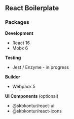 ## React Boilerplate

### Packages
**Development**
- React 16
- Mobx 6

**Testing**
- Jest / Enzyme - in progress

**Builder**
- Webpack 5

**UI Components** (optional)
- @skbkontur/react-ui
- @skbkontur/react-icons